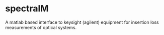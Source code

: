 # spectralM
A matlab based interface to keysight (agilent) equipment for insertion loss measurements of optical systems.
